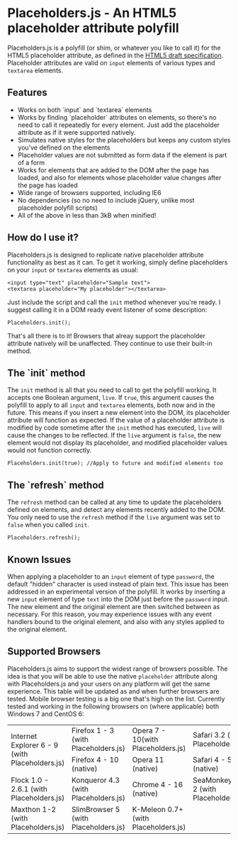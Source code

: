 <h1>Placeholders.js - An HTML5 placeholder attribute polyfill</h1>

Placeholders.js is a polyfill (or shim, or whatever you like to call it) for the HTML5 placeholder attribute, as defined in the <a href="http://dev.w3.org/html5/spec/Overview.html#attr-input-placeholder">HTML5 draft specification</a>. Placeholder attributes are valid on `input` elements of various types and `textarea` elements.

<h2>Features</h2>

<ul>
<li>Works on both `input` and `textarea` elements</li>
<li>Works by finding `placeholder` attributes on elements, so there's no need to call it repeatedly for every element. Just add the placeholder attribute as if it were supported natively.</li>
<li>Simulates native styles for the placeholders but keeps any custom styles you've defined on the elements</li>
<li>Placeholder values are not submitted as form data if the element is part of a form</li>
<li>Works for elements that are added to the DOM after the page has loaded, and also for elements whose placeholder value changes after the page has loaded</li>
<li>Wide range of browsers supported, including IE6</li>
<li>No dependencies (so no need to include jQuery, unlike most placeholder polyfill scripts)</li>
<li>All of the above in less than 3kB when minified!</li>
</ul>

<h2>How do I use it?</h2>

Placeholders.js is designed to replicate native placeholder attribute functionality as best as it can. To get it working, simply define placeholders on your `input` or `textarea` elements as usual:

    <input type="text" placeholder="Sample text">
    <textarea placeholder="My placeholder"></textarea>
    
Just include the script and call the `init` method whenever you're ready. I suggest calling it in a DOM ready event listener of some description:

    Placeholders.init();
    
That's all there is to it! Browsers that alreay support the placeholder attribute natively will be unaffected. They continue to use their built-in method.

<h2>The `init` method</h2>

The `init` method is all that you need to call to get the polyfill working. It accepts one Boolean argument, `live`. If `true`, this argument causes the polyfill to apply to all `input` and `textarea` elements, both now and in the future. This means if you insert a new element into the DOM, its placeholder attribute will function as expected. If the value of a placeholder attribute is modified by code sometime after the `init` method has executed, `live` will cause the changes to be reflected. If the `live` argument is `false`, the new element would not display its placeholder, and modified placeholder values would not function correctly.

    Placeholders.init(true); //Apply to future and modified elements too
    
<h2>The `refresh` method</h2>

The `refresh` method can be called at any time to update the placeholders defined on elements, and detect any elements recently added to the DOM. You only need to use the `refresh` method if the `live` argument was set to `false` when you called `init`.

    Placeholders.refresh();
    
<h2>Known Issues</h2>

When applying a placeholder to an `input` element of type `password`, the default "hidden" character is used instead of plain text. This issue has been addressed in an experimental version of the polyfill. It works by inserting a new `input` element of type `text` into the DOM just before the `password` input. The new element and the original element are then switched between as necessary. For this reason, you may experience issues with any event handlers bound to the original element, and also with any styles applied to the original element.
    
<h2>Supported Browsers</h2>

Placeholders.js aims to support the widest range of browsers possible. The idea is that you will be able to use the native `placeholder` attribute along with Placeholders.js and your users on any platform will get the same experience. This table will be updated as and when further browsers are tested. Mobile browser testing is a big one that's high on the list. Currently tested and working in the following browsers on (where applicable) both Windows 7 and CentOS 6:

<table>
<tr>
<td rowspan="2">Internet Explorer 6 - 9 (with Placeholders.js)</td>
<td>Firefox 1 - 3 (with Placeholders.js)</td>
<td>Opera 7 - 10(with Placeholders.js)</td>
<td>Safari 3.2 (with Placeholders.js)</td>
</tr>
<tr>
<td>Firefox 4 - 10 (native)</td>
<td>Opera 11 (native)</td>
<td>Safari 4 - 5 (native)</td>
</tr>
<tr>
<td>Flock 1.0 - 2.6.1 (with Placeholders.js)</td>
<td>Konqueror 4.3 (with Placeholders.js)</td>
<td>Chrome 4 - 16 (native)</td>
<td>SeaMonkey 1 - 2 (with Placeholders.js)</td>
</tr>
<tr>
<td>Maxthon 1-2 (with Placeholders.js)</td>
<td>SlimBrowser 5 (with Placeholders.js)</td>
<td>K-Meleon 0.7+ (with Placeholders.js)</td>
</table>